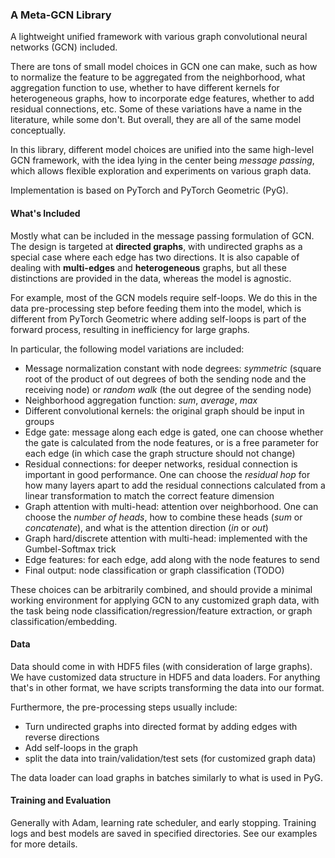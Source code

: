 ### A Meta-GCN Library
A lightweight unified framework with various graph convolutional neural networks (GCN) included.

There are tons of small model choices in GCN one can make, such as how to normalize
the feature to be aggregated from the neighborhood, what aggregation function to use,
whether to have different kernels for heterogeneous graphs, how to incorporate edge features,
whether to add residual connections, etc. Some of these variations have a name in the
literature, while some don't. But overall, they are all of the same model conceptually.   

In this library, different model choices are unified into the same high-level GCN framework,
with the idea lying in the center being *message passing*, which allows flexible exploration
and experiments on various graph data.

Implementation is based on PyTorch and PyTorch Geometric (PyG).

#### What's Included

Mostly what can be included in the message passing formulation of GCN.
The design is targeted at **directed graphs**, with undirected graphs as a special
case where each edge has two directions. It is also capable of dealing with
**multi-edges** and **heterogeneous** graphs, but all these distinctions are provided
in the data, whereas the model is agnostic.

For example, most of the GCN models require self-loops.
We do this in the data pre-processing step before feeding them into the model, which is different
from PyTorch Geometric where adding self-loops is part of the forward process, resulting in inefficiency for
large graphs. 

In particular, the following model variations are included:
- Message normalization constant with node degrees: *symmetric* (square root of the product of out degrees of
  both the sending node and the receiving node)
  or *random walk* (the out degree of the sending node)
- Neighborhood aggregation function: *sum*, *average*, *max*
- Different convolutional kernels: the original graph should be input in groups
- Edge gate: message along each edge is gated, one can choose whether the gate
  is calculated from the node features, or is a free parameter for each edge (in which case the
  graph structure should not change)
- Residual connections: for deeper networks, residual connection is important in good performance.
  One can choose the *residual hop* for how many layers apart to add the residual connections calculated
  from a linear transformation to match the correct feature dimension
- Graph attention with multi-head: attention over neighborhood. One can choose the *number of heads*,
  how to combine these heads (*sum* or *concatenate*), and what is the attention direction (*in* or *out*)
- Graph hard/discrete attention with multi-head: implemented with the Gumbel-Softmax trick
- Edge features: for each edge, add along with the node features to send
- Final output: node classification or graph classification (TODO)

These choices can be arbitrarily combined, and should provide a minimal working environment for
applying GCN to any customized graph data, with the task being node classification/regression/feature extraction,
or graph classification/embedding.

#### Data

Data should come in with HDF5 files (with consideration of large graphs).
We have customized data structure in HDF5 and data loaders. For anything
that's in other format, we have scripts transforming the data into our format.

Furthermore, the pre-processing steps usually include:
- Turn undirected graphs into directed format by adding edges with reverse directions
- Add self-loops in the graph
- split the data into train/validation/test sets (for customized graph data)

The data loader can load graphs in batches similarly to what is used in PyG.

#### Training and Evaluation

Generally with Adam, learning rate scheduler, and early stopping. Training logs and best models are saved
in specified directories. See our examples for more details.
